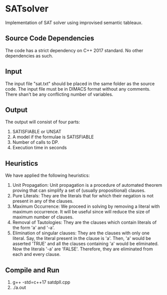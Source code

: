 # SATsolver
Implementation of SAT solver using improvised semantic tableaux.

Source Code Dependencies
------------------------
The code has a strict dependency on C++ 2017 standard. No other dependencies as such.

Input
------
The input file "sat.txt" should be placed in the same folder as the source code. The input file must be in DIMACS format without any comments. There shan't be any conflicting number of variables.

Output
-------
The output will consist of four parts:
1. SATISFIABLE or UNSAT
2. A model if the formulae is SATISFIABLE
3. Number of calls to DP.
4. Execution time in seconds

Heuristics
-------
We have applied the following heuristics:
1. Unit Propagation: Unit propagation is a procedure of automated theorem proving that can simplify a set of (usually propositional) clauses.
2. Pure Literals: They are the literals that for which their negation is not present in any of the clauses.
3. Maximum Occurrence: We proceed in solving by removing a literal with maximum occurrence. It will be useful since will reduce the size of maximum number of clauses.
4. Removal of Tautologies: They are the clauses which contain literals of the form 'a' and '-a'.
5. Elimination of singular clauses: They are the clauses with only one literal. Say, the literal present in the clause is 'a'. Then, 'a' would be asserted 'TRUE' and all the clauses containing 'a' would be eliminated. Now the literals '-a' are 'FALSE'. Therefore, they are eliminated from each and every clause.



Compile and Run
---------------

1. g++ -std=c++17 satdpll.cpp
2. ./a.out
